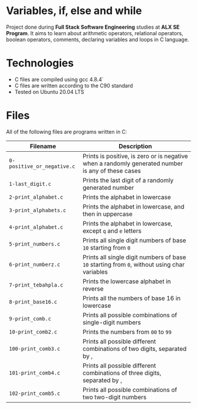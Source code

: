 # Variables, if, else and while
Project done during **Full Stack Software Engineering** studies at **ALX SE Program**. It aims to learn about arithmetic operators, relational operators, boolean operators, comments, declaring variables and loops in C language.

# Technologies
* C files are compiled using gcc 4.8.4`
* C files are written according to the C90 standard
* Tested on Ubuntu 20.04 LTS

# Files
All of the following files are programs written in C:

|Filename |Description|
|----------|----------|
|`0-positive_or_negative.c`|Prints is positive, is zero or is negative when a randomly generated number is any of these cases|
|`1-last_digit.c`|Prints the last digit of a randomly generated number|
|`2-print_alphabet.c` |Prints the alphabet in lowercase|
|`3-print_alphabets.c` |Prints the alphabet in lowercase, and then in uppercase|
|`4-print_alphabet.c` |Prints the alphabet in lowercase, except `q` and `e` letters|
|`5-print_numbers.c` |Prints all single digit numbers of base `10` starting from `0`|
|`6-print_numberz.c` |Prints all single digit numbers of base `10` starting from `0`, without using char variables|
|`7-print_tebahpla.c` |Prints the lowercase alphabet in reverse|
|`8-print_base16.c` |Prints all the numbers of base 16 in lowercase|
|`9-print_comb.c` |Prints all possible combinations of single-digit numbers|
|`10-print_comb2.c` |Prints the numbers from `00` to `99`|
|`100-print_comb3.c` |Prints all possible different combinations of two digits, separated by ,|
|`101-print_comb4.c` |Prints all possible different combinations of three digits, separated by ,|
|`102-print_comb5.c` |Prints all possible combinations of two two-digit numbers|
